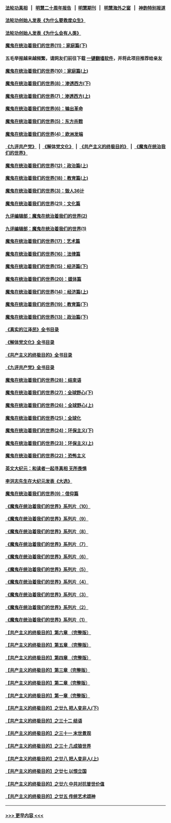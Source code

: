 #### [法轮功真相](https://github.com/gfw-breaker/truth/blob/master/README.md?t=0) &nbsp;&nbsp;|&nbsp;&nbsp; [明慧二十周年报告](https://github.com/gfw-breaker/mh-reports/blob/master/README.md?t=0) &nbsp;&nbsp;|&nbsp;&nbsp;[明慧期刊](https://github.com/gfw-breaker/mh-qikan) &nbsp;&nbsp;|&nbsp;&nbsp; [明慧海外之窗](https://github.com/gfw-breaker/mh-news/blob/master/README.md?t=0) &nbsp;&nbsp;|&nbsp;&nbsp; [神韵特别报道](https://github.com/gfw-breaker/mh-news/blob/master/shenyun.md?t=0)
#### [法轮功创始人发表《为什么要救度众生》](../pages/nsc422/n13975246.md?t=04231843) 
#### [法轮功创始人发表《为什么会有人类》](../pages/nsc422/n13912117.md?t=04231843) 
#### [魔鬼在统治着我们的世界(11)：家庭篇(下)](../pages/nsc422/n10440961.md?t=04231843) 
#### 五毛举报越来越频繁，请网友们前往下载 [一键翻墙软件](https://github.com/gfw-breaker/ssr-accounts)，并将此项目推荐给亲友
#### [魔鬼在统治着我们的世界(10)：家庭篇(上)](../pages/nsc422/n10435448.md?t=04231843) 
#### [魔鬼在统治着我们的世界(8)：渗透西方(下)](../pages/nsc422/n10429603.md?t=04231843) 
#### [魔鬼在统治着我们的世界(7)：渗透西方(上)](../pages/nsc422/n10426013.md?t=04231843) 
#### [魔鬼在统治着我们的世界(6)：输出革命](../pages/nsc422/n10421536.md?t=04231843) 
#### [魔鬼在统治着我们的世界(5)：东方杀戮](../pages/nsc422/n10417707.md?t=04231843) 
#### [魔鬼在统治着我们的世界(4)：欧洲发端](../pages/nsc422/n10414890.md?t=04231843) 
#### [《九评共产党》](https://github.com/begood0513/9ping.md/blob/master/README.md) &nbsp;|&nbsp; [《解体党文化》](../../../../jtdwh.md/blob/master/README.md)  &nbsp;|&nbsp; [《共产主义的终极目的》](../../../../gczydzjmd.md/blob/master/README.md) &nbsp;|&nbsp; [《魔鬼在统治我们的世界》](../../../../mgztzwmdsj.md/blob/master/README.md) 
#### [魔鬼在统治着我们的世界(12)：政治篇(上)](../pages/nsc422/n10444576.md?t=04231843) 
#### [魔鬼在统治着我们的世界(18)：教育篇(上)](../pages/nsc422/n10526970.md?t=04231843) 
#### [魔鬼在统治着我们的世界(3)：毁人36计](../pages/nsc422/n10411583.md?t=04231843) 
#### [魔鬼在统治着我们的世界(21)：文化篇](../pages/nsc422/n10597706.md?t=04231843) 
#### [九评编辑部：魔鬼在统治着我们的世界(2)](../pages/nsc422/n10410036.md?t=04231843) 
#### [九评编辑部：魔鬼在统治着我们的世界(1)](../pages/nsc422/n10406825.md?t=04231843) 
#### [魔鬼在统治着我们的世界(17)：艺术篇](../pages/nsc422/n10499093.md?t=04231843) 
#### [魔鬼在统治着我们的世界(16)：法律篇](../pages/nsc422/n10485969.md?t=04231843) 
#### [魔鬼在统治着我们的世界(15)：经济篇(下)](../pages/nsc422/n10469975.md?t=04231843) 
#### [魔鬼在统治着我们的世界(20)：媒体篇](../pages/nsc422/n10586579.md?t=04231843) 
#### [魔鬼在统治着我们的世界(14)：经济篇(上)](../pages/nsc422/n10457370.md?t=04231843) 
#### [魔鬼在统治着我们的世界(19)：教育篇(下)](../pages/nsc422/n10564808.md?t=04231843) 
#### [魔鬼在统治着我们的世界(13)：政治篇(下)](../pages/nsc422/n10448270.md?t=04231843) 
#### [《真实的江泽民》全书目录](../pages/nsc422/n13721399.md?t=04231843) 
#### [《解体党文化》全书目录](../pages/nsc422/n13721157.md?t=04231843) 
#### [《共产主义的终极目的》全书目录](../pages/nsc422/n13721048.md?t=04231843) 
#### [《九评共产党》全书目录](../pages/nsc422/n13708085.md?t=04231843) 
#### [魔鬼在统治着我们的世界(28)：结束语](../pages/nsc422/n10936246.md?t=04231843) 
#### [魔鬼在统治着我们的世界(27)：全球野心(下)](../pages/nsc422/n10928319.md?t=04231843) 
#### [魔鬼在统治着我们的世界(26)：全球野心(上)](../pages/nsc422/n10900318.md?t=04231843) 
#### [魔鬼在统治着我们的世界(25)：全球化](../pages/nsc422/n10788205.md?t=04231843) 
#### [魔鬼在统治着我们的世界(24)：环保主义(下)](../pages/nsc422/n10695307.md?t=04231843) 
#### [魔鬼在统治着我们的世界(23)：环保主义(上)](../pages/nsc422/n10688613.md?t=04231843) 
#### [魔鬼在统治着我们的世界(22)：恐怖主义](../pages/nsc422/n10614727.md?t=04231843) 
#### [英文大纪元：和读者一起寻真相 无所畏惧](../pages/nsc422/n12542027.md?t=04231843) 
#### [李洪志先生在大纪元发表《大选》](../pages/nsc422/n12534746.md?t=04231843) 
#### [魔鬼在统治着我们的世界(9)：信仰篇](../pages/nsc422/n10432159.md?t=04231843) 
#### [《魔鬼在统治着我们的世界》系列片（10）](../pages/nsc422/n12292670.md?t=04231843) 
#### [《魔鬼在统治着我们的世界》系列片（9）](../pages/nsc422/n12290859.md?t=04231843) 
#### [《魔鬼在统治着我们的世界》系列片（8）](../pages/nsc422/n12287445.md?t=04231843) 
#### [《魔鬼在统治着我们的世界》系列片（7）](../pages/nsc422/n12283425.md?t=04231843) 
#### [《魔鬼在统治着我们的世界》系列片（6）](../pages/nsc422/n12282314.md?t=04231843) 
#### [《魔鬼在统治着我们的世界》系列片（5）](../pages/nsc422/n12281419.md?t=04231843) 
#### [《魔鬼在统治着我们的世界》系列片（4）](../pages/nsc422/n12274024.md?t=04231843) 
#### [《魔鬼在统治着我们的世界》系列片（3）](../pages/nsc422/n12271322.md?t=04231843) 
#### [《魔鬼在统治着我们的世界》系列片（2）](../pages/nsc422/n12269049.md?t=04231843) 
#### [《魔鬼在统治着我们的世界》系列片（1）](../pages/nsc422/n12267575.md?t=04231843) 
#### [【共产主义的终极目的】第六章 （完整版）](../pages/nsc422/n11428913.md?t=04231843) 
#### [【共产主义的终极目的】第五章 （完整版）](../pages/nsc422/n11428912.md?t=04231843) 
#### [【共产主义的终极目的】第四章 （完整版）](../pages/nsc422/n11428907.md?t=04231843) 
#### [【共产主义的终极目的】第三章（完整版）](../pages/nsc422/n11428848.md?t=04231843) 
#### [【共产主义的终极目的】第二章（完整版）](../pages/nsc422/n11428831.md?t=04231843) 
#### [【共产主义的终极目的】第一章（完整版）](../pages/nsc422/n11417651.md?t=04231843) 
#### [【共产主义的终极目的】之廿九 把人变非人(下)](../pages/nsc422/n11344140.md?t=04231843) 
#### [【共产主义的终极目的】之三十二 结语](../pages/nsc422/n11360535.md?t=04231843) 
#### [【共产主义的终极目的】之三十一 末世景观](../pages/nsc422/n11351129.md?t=04231843) 
#### [【共产主义的终极目的】之三十 几成狼世界](../pages/nsc422/n11348280.md?t=04231843) 
#### [【共产主义的终极目的】之廿八 把人变非人(上)](../pages/nsc422/n11340492.md?t=04231843) 
#### [【共产主义的终极目的】之廿七 以恨立国](../pages/nsc422/n11336944.md?t=04231843) 
#### [【共产主义的终极目的】之廿六 中共对抗普世价值](../pages/nsc422/n11324785.md?t=04231843) 
#### [【共产主义的终极目的】之廿五 传统艺术颂神](../pages/nsc422/n11296396.md?t=04231843) 

----
#### [ >>> 更早内容 <<< ](../indexes/nsc422-earlier.md)
